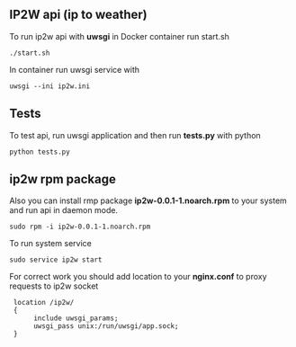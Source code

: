 ## IP2W api (ip to weather)

To run ip2w api with **uwsgi** in Docker container run start.sh
```
./start.sh
```

In container run uwsgi service with
```
uwsgi --ini ip2w.ini
```

## Tests

To test api, run uwsgi application and then run **tests.py** with python
```
python tests.py
```

## ip2w rpm package

Also you can install rmp package **ip2w-0.0.1-1.noarch.rpm** to your system and run api in daemon mode.
```
sudo rpm -i ip2w-0.0.1-1.noarch.rpm
```

To run system service
```
sudo service ip2w start
```

For correct work you should add location to your **nginx.conf** to proxy requests to ip2w socket
```
 location /ip2w/ 
 {
      include uwsgi_params;
      uwsgi_pass unix:/run/uwsgi/app.sock;
 }
 ```
